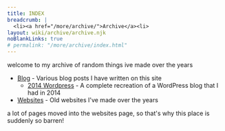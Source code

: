 ```yaml
---
title: INDEX
breadcrumb: |
  <li><a href="/more/archive/">Archive</a><li>
layout: wiki/archive/archive.njk
noBlankLinks: true
# permalink: "/more/archive/index.html"
---
```

welcome to my archive of random things ive made over the years

- [Blog](blog/) - Various blog posts I have written on this site
	- [2014 Wordpress](blog/arch/wp) - A complete recreation of a WordPress blog that I had in 2014
- [Websites](websites/) - Old websites I've made over the years

a lot of pages moved into the websites page, so that's why this place is suddenly so barren!